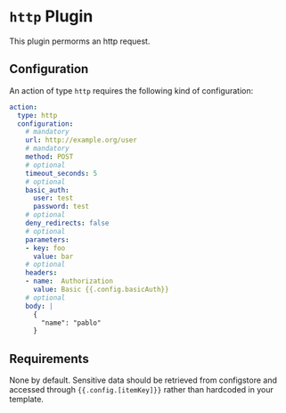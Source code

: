 # `http` Plugin

This plugin permorms an http request.

## Configuration

An action of type `http` requires the following kind of configuration:

```yaml
action:
  type: http
  configuration:
    # mandatory
    url: http://example.org/user
    # mandatory
    method: POST
    # optional
    timeout_seconds: 5
    # optional
    basic_auth:
      user: test
      password: test
    # optional
    deny_redirects: false
    # optional
    parameters:
    - key: foo
      value: bar
    # optional
    headers:
    - name:  Authorization
      value: Basic {{.config.basicAuth}}
    # optional
    body: |
      {
        "name": "pablo"
      }
```

## Requirements

None by default. Sensitive data should be retrieved from configstore and accessed through `{{.config.[itemKey]}}` rather than hardcoded in your template.